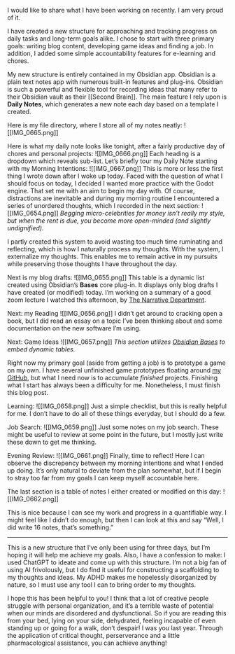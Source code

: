 I would like to share what I have been working on recently. I am very proud of it.

I have created a new structure for approaching and tracking progress on daily tasks and long-term goals alike. I chose to start with three primary goals: writing blog content, developing game ideas and finding a job. In addition, I added some simple accountability features for e-learning and chores.

My new structure is entirely contained in my Obsidian app. Obsidian is a plain text notes app with numerous built-in features and plug-ins. Obsidian is such a powerful and flexible tool for recording ideas that many refer to their Obsidian vault as their [[Second Brain]]. The main feature I rely upon is **Daily Notes**, which generates a new note each day based on a template I created.

Here is my file directory, where I store all of my notes neatly:
![[IMG_0665.png]]

Here is what my daily note looks like tonight, after a fairly productive day of chores and personal projects:
![[IMG_0666.png]]
Each heading is a dropdown which reveals  sub-list. Let’s briefly tour my Daily Note starting with my Morning Intentions:
![[IMG_0667.png]]
This is more or less the first thing I wrote down after I woke up today. Faced with the question of what I should focus on today, I decided I wanted more practice with the Godot engine. That set me with an aim to begin my day with. Of course, distractions are inevitable and during my morning routine I encountered a series of unordered thoughts, which I recorded in the next section:
![[IMG_0654.png]]
*Begging micro-celebrities for money isn’t really my style, but when the rent is due, you become more open-minded (and slightly undignified).*

I partly created this system to avoid wasting too much time ruminating and reflecting, which is how I naturally process my thoughts. With the system, I externalize my thoughts. This enables me to remain active in my pursuits while preserving those thoughts I have throughout the day.

Next is my blog drafts:
![[IMG_0655.png]]
This table is a dynamic list created using Obsidian’s **Bases** core plug-in. It displays only blog drafts I have created (or modified) today. I’m working on a summary of a good zoom lecture I watched this afternoon, by [The Narrative Department](thenarrativedepartment.com).

Next: my Reading
![[IMG_0656.png]]
I didn’t get around to cracking open a book, but I did read an essay on a topic I’ve been thinking about and some documentation on the new software I’m using.

Next: Game Ideas
![[IMG_0657.png]]
*This section utilizes [Obsidian Bases](https://help.obsidian.md/bases) to embed dynamic tables.*

Right now my primary goal (aside from getting a job) is to prototype a game on my own. I have several unfinished game prototypes floating around [my GitHub](https://github.com/dtedt), but what I need now is to accumulate _finished_ projects. Finishing what I start has always been a difficulty for me. Nonetheless, I must finish this blog post.

Learning:
![[IMG_0658.png]]
Just a simple checklist, but this is really helpful for me. I don’t have to do all of these things everyday, but I should do a few.

Job Search:
![[IMG_0659.png]]
Just some notes on my job search. These might be useful to review at some point in the future, but I mostly just write these down to get me thinking.

Evening Review:
![[IMG_0661.png]]
Finally, time to reflect! Here I can observe the discrepency between my morning intentions and what I ended up doing. It’s only natural to deviate from the plan somewhat, but if I begin to stray too far from my goals I can keep myself accountable here.

The last section is a table of notes I either created or modified on this day:
![[IMG_0662.png]]

This is nice because I can see my work and progress in a quantifiable way. I might feel like I didn’t do enough, but then I can look at this and say “Well, I did write 16 notes, that’s something.”

---

This is a new structure that I’ve only been using for three days, but I’m hoping it will help me achieve my goals. Also, I have a confession to make: I used ChatGPT to ideate and come up with this structure. I’m not a big fan of using AI frivolously, but I do find it useful for constructing a scaffolding to my thoughts and ideas. My ADHD makes me hopelessly disorganized by nature, so I must use any tool I can to bring order to my thoughts.

I hope this has been helpful to you! I think that a lot of creative people struggle with personal organization, and it’s a terrible waste of potential when our minds are disordered and dysfunctional. So if you are reading this from your bed, lying on your side, dehydrated, feeling incapable of even standing up or going for a walk, don’t despair! I was you last year. Through the application of critical thought, perserverance and a little pharmacological assistance, you can achieve anything!
